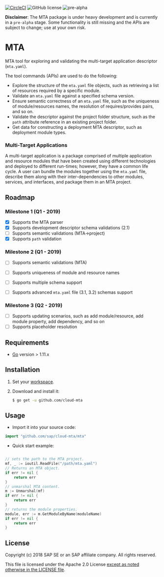 [![CircleCI](https://circleci.com/gh/SAP/cloud-mta-build-tool.svg?style=svg&circle-token=ecedd1dce3592adcd72ee4c61481972c32dcfad7)](https://circleci.com/gh/SAP/cloud-mta-build-tool)
![GitHub license](https://img.shields.io/badge/license-Apache_2.0-blue.svg)
![pre-alpha](https://img.shields.io/badge/Release-pre--alpha-orange.svg)


<b>Disclaimer</b>: The MTA package is under heavy development and is currently in a `pre-alpha` stage.
                   Some functionality is still missing and the APIs are subject to change; use at your own risk.
                   
# MTA

MTA tool for exploring and validating the multi-target application descriptor (`mta.yaml`).

The tool commands (APIs) are used to do the following:

   - Explore the structure of the `mta.yaml` file objects, such as retrieving a list of resources required by a specific module.
   - Validate an `mta.yaml` file against a specified schema version.
   - Ensure semantic correctness of an `mta.yaml` file, such as the uniqueness of module/resources names, the resolution of requires/provides pairs, and so on.
   - Validate the descriptor against the project folder structure, such as the `path` attribute reference in an existing project folder.
   - Get data for constructing a deployment MTA descriptor, such as deployment module types.
   

### Multi-Target Applications

A multi-target application is a package comprised of multiple application and resource modules that have been created using different technologies and deployed to different run-times; however, they have a common life cycle. A user can bundle the modules together using the `mta.yaml` file, describe them along with their inter-dependencies to other modules, services, and interfaces, and package them in an MTA project.
 
## Roadmap 

### Milestone 1  (Q1 - 2019)
 
 - [x] Supports the MTA parser 
 - [x] Supports development descriptor schema validations (2.1) 
 - [ ] Supports semantic validations (MTA->project)
 - [x] Supports `path` validation
 
### Milestone 2 (Q1 - 2019)
 
- [ ] Supports semantic validations (MTA)
- [ ] Supports uniqueness of module and resource names
- [ ] Supports multiple schema support
- [ ] Supports advanced `mta.yaml` file (3.1, 3.2) schemas support

 
### Milestone 3 (Q2 - 2019)

- [ ] Supports updating scenarios, such as add module/resource, add module property, add dependency, and so on
- [ ] Supports placeholder resolution

## Requirements

* [Go](https://golang.org/dl/) version > 1.11.x 

## Installation

1.  Set your [workspace](https://golang.org/doc/code.html#Workspaces).

2.  Download and install it:

    ```sh
    $ go get -u github.com/cloud-mta
    ```

## Usage

 - Import it into your source code:

```go
import "github.com/sap/cloud-mta/mta"
```

 -  Quick start example:

```go

// sets the path to the MTA project.
mf, _ := ioutil.ReadFile("/path/mta.yaml")
// Returns an MTA object.
if err != nil {
	return err
}
// unmarshal MTA content.
m := Unmarshal(mf)
if err != nil {
	return err
}
// returns the module properties.
module, err := m.GetModuleByName(moduleName)
if err != nil {
	return err
}
```
## License
 
Copyright (c) 2018 SAP SE or an SAP affiliate company. All rights reserved.

This file is licensed under the Apache 2.0 License [except as noted otherwise in the LICENSE file](/LICENSE).

